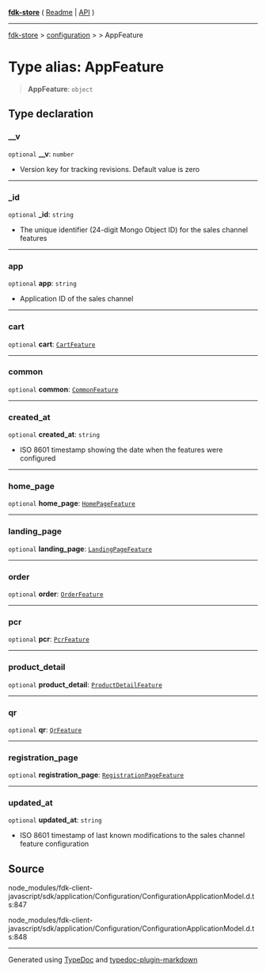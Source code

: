 [**fdk-store**](../../../README.md) ( [Readme](../../../README.md) \| [API](../../../API.md) )

---

[fdk-store](../../../API.md) > [configuration](../../README.md) > [<internal>](../README.md) > AppFeature

# Type alias: AppFeature

> **AppFeature**: `object`

## Type declaration

### \_\_v

`optional` **\_\_v**: `number`

- Version key for tracking revisions. Default value is zero

---

### \_id

`optional` **\_id**: `string`

- The unique identifier (24-digit Mongo Object ID)
  for the sales channel features

---

### app

`optional` **app**: `string`

- Application ID of the sales channel

---

### cart

`optional` **cart**: [`CartFeature`](type-alias.CartFeature.md)

---

### common

`optional` **common**: [`CommonFeature`](type-alias.CommonFeature.md)

---

### created_at

`optional` **created_at**: `string`

- ISO 8601 timestamp showing the date when
  the features were configured

---

### home_page

`optional` **home_page**: [`HomePageFeature`](type-alias.HomePageFeature.md)

---

### landing_page

`optional` **landing_page**: [`LandingPageFeature`](type-alias.LandingPageFeature.md)

---

### order

`optional` **order**: [`OrderFeature`](type-alias.OrderFeature.md)

---

### pcr

`optional` **pcr**: [`PcrFeature`](type-alias.PcrFeature.md)

---

### product_detail

`optional` **product_detail**: [`ProductDetailFeature`](type-alias.ProductDetailFeature.md)

---

### qr

`optional` **qr**: [`QrFeature`](type-alias.QrFeature.md)

---

### registration_page

`optional` **registration_page**: [`RegistrationPageFeature`](type-alias.RegistrationPageFeature.md)

---

### updated_at

`optional` **updated_at**: `string`

- ISO 8601 timestamp of last known
  modifications to the sales channel feature configuration

## Source

node_modules/fdk-client-javascript/sdk/application/Configuration/ConfigurationApplicationModel.d.ts:847

node_modules/fdk-client-javascript/sdk/application/Configuration/ConfigurationApplicationModel.d.ts:848

---

Generated using [TypeDoc](https://typedoc.org/) and [typedoc-plugin-markdown](https://www.npmjs.com/package/typedoc-plugin-markdown)
